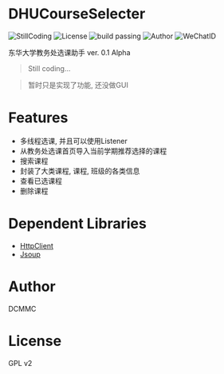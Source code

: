 # DHUCourseSelecter

![StillCoding](https://img.shields.io/badge/Still-Coding-green.svg)
![License](https://img.shields.io/badge/License-GPLv2-brightgreen.svg)
![build passing](https://img.shields.io/travis/rust-lang/rust.svg)
![Author](https://img.shields.io/badge/Author-DCMMC-blue.svg)
![WeChatID](https://img.shields.io/badge/WeChat-Kevin--0220-red.svg)


东华大学教务处选课助手 ver. 0.1 Alpha

> Still coding...

> 暂时只是实现了功能, 还没做GUI

# Features

* 多线程选课, 并且可以使用Listener
* 从教务处选课首页导入当前学期推荐选择的课程
* 搜索课程
* 封装了大类课程, 课程, 班级的各类信息
* 查看已选课程
* 删除课程

# Dependent Libraries

* [HttpClient](https://hc.apache.org/httpclient-3.x/)
* [Jsoup](https://jsoup.org/)

# Author

DCMMC

# License

GPL v2
